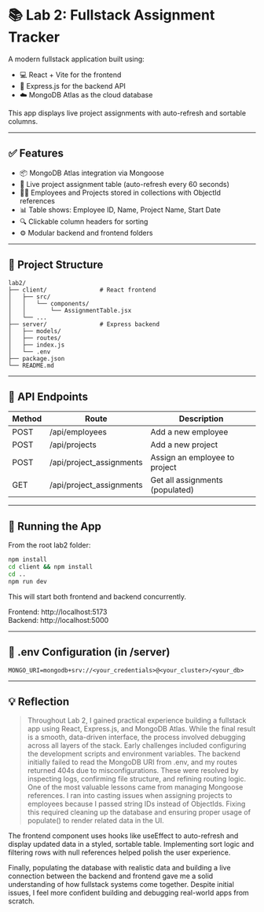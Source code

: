 # 📚 Lab 2: Fullstack Assignment Tracker

A modern fullstack application built using:
- 💻 React + Vite for the frontend
- 🌱 Express.js for the backend API
- ☁️ MongoDB Atlas as the cloud database

This app displays live project assignments with auto-refresh and sortable columns.

---

## ✅ Features

- 📦 MongoDB Atlas integration via Mongoose
- 🔄 Live project assignment table (auto-refresh every 60 seconds)
- 🧑‍💻 Employees and Projects stored in collections with ObjectId references
- 📊 Table shows: Employee ID, Name, Project Name, Start Date
- 🔍 Clickable column headers for sorting
- ⚙️ Modular backend and frontend folders

---

## 📁 Project Structure

```
lab2/
├── client/               # React frontend
│   ├── src/
│   │   └── components/
│   │       └── AssignmentTable.jsx
│   └── ...
├── server/               # Express backend
│   ├── models/
│   ├── routes/
│   ├── index.js
│   └── .env
├── package.json
└── README.md
```

---

## 🧪 API Endpoints

| Method | Route                          | Description                     |
|--------|--------------------------------|---------------------------------|
| POST   | /api/employees                | Add a new employee              |
| POST   | /api/projects                 | Add a new project               |
| POST   | /api/project_assignments      | Assign an employee to project   |
| GET    | /api/project_assignments      | Get all assignments (populated) |

---

## 🚀 Running the App

From the root lab2 folder:

```bash
npm install
cd client && npm install
cd ..
npm run dev
```

This will start both frontend and backend concurrently.

Frontend: http://localhost:5173  
Backend:  http://localhost:5000

---

## 🔐 .env Configuration (in /server)

```
MONGO_URI=mongodb+srv://<your_credentials>@<your_cluster>/<your_db>
```

---

## 💡 Reflection

> Throughout Lab 2, I gained practical experience building a fullstack app using React, Express.js, and MongoDB Atlas. 
While the final result is a smooth, data-driven interface, the process involved debugging across all layers of the stack.
    Early challenges included configuring the development scripts and environment variables.
The backend initially failed to read the MongoDB URI from .env, and my routes returned 404s due to misconfigurations. These were resolved by inspecting logs, confirming file structure, and refining routing logic.
    One of the most valuable lessons came from managing Mongoose references.
I ran into casting issues when assigning projects to employees because I passed string IDs instead of ObjectIds. Fixing this required cleaning up the database and ensuring proper usage of populate() to render related data in the UI.

The frontend component uses hooks like useEffect to auto-refresh and display updated data in a styled, sortable table. Implementing sort logic and filtering rows with null references helped polish the user experience.

Finally, populating the database with realistic data and building a live connection between the backend and frontend gave me a solid understanding of how fullstack systems come together. Despite initial issues, I feel more confident building and debugging real-world apps from scratch.